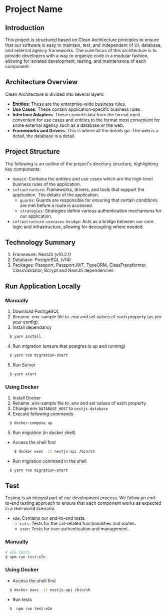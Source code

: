 # Project Name

## Introduction
This project is structured based on Clean Architecture principles to ensure that our software is easy to maintain, test, and independent of UI, database, and external agency frameworks. The core focus of this architecture is to provide developers with a way to organize code in a modular fashion, allowing for isolated development, testing, and maintenance of each component.

## Architecture Overview

Clean Architecture is divided into several layers:

- **Entities**: These are the enterprise-wide business rules.
- **Use Cases**: These contain application-specific business rules.
- **Interface Adapters**: These convert data from the format most convenient for use cases and entities to the format most convenient for some external agency such as a database or the web.
- **Frameworks and Drivers**: This is where all the details go. The web is a detail, the database is a detail.

## Project Structure

The following is an outline of the project's directory structure, highlighting key components:

- `domain`: Contains the entities and use cases which are the high-level business rules of the application.
- `infrastructure`: Frameworks, drivers, and tools that support the application. The details of the application.
  - `guards`: Guards are responsible for ensuring that certain conditions are met before a route is accessed.
  - `strategies`: Strategies define various authentication mechanisms for our application.
- `infrastructure-usecases-bridge`: Acts as a bridge between our core logic and infrastructure, allowing for decoupling where needed.

## Technology Summary
1. Framework: NestJS (v10.2.1)
2. Database: PostgreSQL (v14)
4. Packages: Passport, PassportJWT, TypeORM, ClassTransformer, ClassValidator, Bcrypt and NestJS dependencies 

## Run Application Locally

### Manually

1. Download PostrgeSQL
2. Rename .env-sample file to .env and set values of each property (as per your config).
3. Install dependancy 
```bash
  $ yarn install
```
4. Run migration (ensure that postgres is up and running)
```bash
  $ yarn run migration-start
```
5. Run Server
```bash
  $ yarn start
```

### Using Docker

1. Install Docker
2. Rename .env-sample file to .env and set values of each property.
3. Change env `DATABASE_HOST` to `nestjs-database`
4. Execute following commands
```bash
  $ docker-compose up
```
5. Run migration (in docker shell)
  - Access the shell first
```bash
    $ docker exec -it nestjs-api /bin/sh
```
  - Run migration command in the shell
```bash
  $ yarn run migration-start
```


## Test
Testing is an integral part of our development process. We follow an end-to-end testing approach to ensure that each component works as expected in a real-world scenario.

- `e2e`: Contains our end-to-end tests.
  - `cats`: Tests for the cat-related functionalities and routes.
  - `user`: Tests for user authentication and management.

### Manually
```bash
# e2e tests
$ npm run test:e2e
```

### Using Docker
- Access the shell first
```bash
  $ docker exec -it nestjs-api /bin/sh
```
  - Run tests
```bash
  $  npm run test:e2e
```